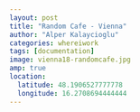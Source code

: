 ```yaml
---
layout: post
title: "Random Cafe - Vienna"
author: "Alper Kalaycioglu"
categories: whereiwork
tags: [documentation]
image: vienna18-randomcafe.jpg
amp: true
location:
  latitude: 48.1906527777778
  longitude: 16.2708694444444
---
```

